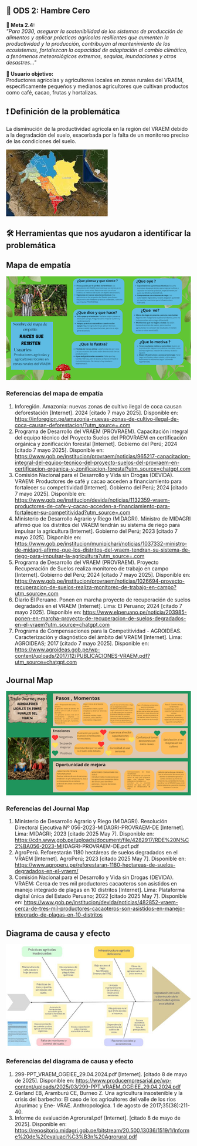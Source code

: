 ## 🌱 ODS 2: Hambre Cero

**🎯 Meta 2.4:**  
*"Para 2030, asegurar la sostenibilidad de los sistemas de producción de alimentos y aplicar prácticas agrícolas resilientes que aumenten la productividad y la producción, contribuyan al mantenimiento de los ecosistemas, fortalezcan la capacidad de adaptación al cambio climático, a fenómenos meteorológicos extremos, sequías, inundaciones y otros desastres..."*

**👥 Usuario objetivo:**  
Productores agrícolas y agricultores locales en zonas rurales del VRAEM, específicamente pequeños y medianos agricultores que cultivan productos como café, cacao, frutas y hortalizas.

## ❗ Definición de la problemática  
La disminución de la productividad agrícola en la región del VRAEM debido a la degradación del suelo, exacerbada por la falta de un monitoreo preciso de las condiciones del suelo.

<a href="../IMAGENES/VRAEM.png" target="_blank" rel="noopener">
  <img src="../IMAGENES/VRAEM.png" alt="Imagen del VRAEM" />
</a>



## 🛠️ Herramientas que nos ayudaron a identificar la problemática

## Mapa de empatía

![](https://github.com/Sawamurarebatta/GRUPO_4_FDD/blob/main/IMAGENES/mapa_empatia.png)

### Referencias del mapa de empatía

1. Inforegión. Amazonía: nuevas zonas de cultivo ilegal de coca causan deforestación [Internet]. 2024 [citado 7 mayo 2025]. Disponible en: https://inforegion.pe/amazonia-nuevas-zonas-de-cultivo-ilegal-de-coca-causan-deforestacion/?utm_source=.com
2. Programa de Desarrollo del VRAEM (PROVRAEM). Capacitación integral del equipo técnico del Proyecto Suelos del PROVRAEM en certificación orgánica y zonificación forestal [Internet]. Gobierno del Perú; 2024 [citado 7 mayo 2025]. Disponible en: https://www.gob.pe/institucion/provraem/noticias/965217-capacitacion-integral-del-equipo-tecnico-del-proyecto-suelos-del-provraem-en-certificacion-organica-y-zonificacion-forestal?utm_source=chatgpt.com
3. Comisión Nacional para el Desarrollo y Vida sin Drogas (DEVIDA). VRAEM: Productores de café y cacao acceden a financiamiento para fortalecer su competitividad [Internet]. Gobierno del Perú; 2024 [citado 7 mayo 2025]. Disponible en: https://www.gob.pe/institucion/devida/noticias/1132359-vraem-productores-de-cafe-y-cacao-acceden-a-financiamiento-para-fortalecer-su-competitividad?utm_source=.com
4. Ministerio de Desarrollo Agrario y Riego (MIDAGRI). Ministro de MIDAGRI afirmó que los distritos del VRAEM tendrán su sistema de riego para impulsar la agricultura [Internet]. Gobierno del Perú; 2023 [citado 7 mayo 2025]. Disponible en: https://www.gob.pe/institucion/munipichari/noticias/1037332-ministro-de-midagri-afirmo-que-los-distritos-del-vraem-tendran-su-sistema-de-riego-para-impulsar-la-agricultura?utm_source=.com
5. Programa de Desarrollo del VRAEM (PROVRAEM). Proyecto Recuperación de Suelos realiza monitoreo de trabajo en campo [Internet]. Gobierno del Perú; 2024 [citado 7 mayo 2025]. Disponible en: https://www.gob.pe/institucion/provraem/noticias/1026694-proyecto-recuperacion-de-suelos-realiza-monitoreo-de-trabajo-en-campo?utm_source=.com
6. Diario El Peruano. Ponen en marcha proyecto de recuperación de suelos degradados en el VRAEM [Internet]. Lima: El Peruano; 2024 [citado 7 mayo 2025]. Disponible en: https://www.elperuano.pe/noticia/203985-ponen-en-marcha-proyecto-de-recuperacion-de-suelos-degradados-en-el-vraem?utm_source=chatgpt.com
7. Programa de Compensaciones para la Competitividad - AGROIDEAS. Caracterización y diagnóstico del ámbito del VRAEM [Internet]. Lima: AGROIDEAS; 2017 [citado 7 mayo 2025]. Disponible en: https://www.agroideas.gob.pe/wp-content/uploads/2017/12/PUBLICACIONES-VRAEM.pdf?utm_source=chatgpt.com

## Journal Map

![](https://github.com/Sawamurarebatta/GRUPO_4_FDD/blob/main/IMAGENES/mapa_viajero.png)

### Referencias del Journal Map

1. Ministerio de Desarrollo Agrario y Riego (MIDAGRI). Resolución Directoral Ejecutiva Nº 056-2023-MIDAGRI-PROVRAEM-DE [Internet]. Lima: MIDAGRI; 2023 [citado 2025 May 7]. Disponible en: https://cdn.www.gob.pe/uploads/document/file/4282917/RDE%20N%C2%BA056-2023-MI)DAGRI-PROVRAEM-DE.pdf.pdf
2. AgroPerú. Reforestarán 1180 hectáreas de suelos degradados en el VRAEM [Internet]. AgroPerú; 2023 [citado 2025 May 7]. Disponible en: https://www.agroperu.pe/reforestaran-1180-hectareas-de-suelos-degradados-en-el-vraem/
3. Comisión Nacional para el Desarrollo y Vida sin Drogas (DEVIDA). VRAEM: Cerca de tres mil productores cacaoteros son asistidos en manejo integrado de plagas en 10 distritos [Internet]. Lima: Plataforma digital única del Estado Peruano; 2022 [citado 2025 May 7]. Disponible en: https://www.gob.pe/institucion/devida/noticias/482852-vraem-cerca-de-tres-mil-productores-cacaoteros-son-asistidos-en-manejo-integrado-de-plagas-en-10-distritos


## Diagrama de causa y efecto

![](https://github.com/Sawamurarebatta/GRUPO_4_FDD/blob/main/IMAGENES/mapa_causa_efecto.png)

### Referencias del diagrama de causa y efecto

1.	299-PPT_VRAEM_OGEIEE_29.04.2024.pdf [Internet]. [citado 8 de mayo de 2025]. Disponible en: https://www.producempresarial.pe/wp-content/uploads/2025/03/299-PPT_VRAEM_OGEIEE_29.04.2024.pdf
2.	Garland EB, Aramburú CE, Burneo Z. Una agricultura insostenible y la crisis del barbecho: El caso de los agricultores del valle de los ríos Apurímac y Ene- VRAE. Anthropologica. 1 de agosto de 2017;35(38):211-40.
3.	Informe de evaluación Agrorural.pdf [Internet]. [citado 8 de mayo de 2025]. Disponible en: https://repositorio.midagri.gob.pe/bitstream/20.500.13036/1519/1/Informe%20de%20evaluaci%C3%B3n%20Agrorural.pdf




